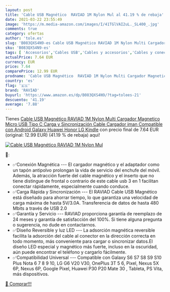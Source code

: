 ```yaml
---
layout: post
title: 'Cable USB Magnético  RAVIAD 1M Nylon Mul al 41.19 % de rebaja'
date: 2021-03-22 23:55:49
image: 'https://m.media-amazon.com/images/I/41TGlVAI2uL._SL400_.jpg'
comments: true
category: ofertas
author: 'tole.es'
slug: 'B083QXS4N9-es Cable USB Magnético RAVIAD 1M Nylon Multi Cargador...'
sku: 'B083QXS4N9-es'
tags: [ 'Accesorios','Cables USB','Cables y accesorios','Cables y conectores','Informática','android','raviad', ]
actualPrice: 7.64 EUR
currency: EUR
price: 7.64
comparePrice: 12.99 EUR
prodname: 'Cable USB Magnético  RAVIAD 1M Nylon Multi Cargador Magnetico Micro USB Tipo C Carga y Sincronización Cable Cargador iman Compatible con Android Galaxy  Huawei  Honor  LG  Kindle'
country: 'es'
flag: '🇪🇸'
brand: 'RAVIAD'
buyurl: 'https://www.amazon.es/dp/B083QXS4N9/?tag=tolees-21'
descuento: '41.19'
average: '7.88'
---
```


Tienes [Cable USB Magnético  RAVIAD 1M Nylon Multi Cargador Magnetico Micro USB Tipo C Carga y Sincronización Cable Cargador iman Compatible con Android Galaxy  Huawei  Honor  LG  Kindle](https://www.amazon.es/dp/B083QXS4N9/?tag=tolees-21) con precio final de  7.64 EUR (original: 12.99 EUR) (41.19 %  de rebaja) aqui!

[![Cable USB Magnético  RAVIAD 1M Nylon Mul](https://m.media-amazon.com/images/I/41TGlVAI2uL._SL400_.jpg)](https://www.amazon.es/dp/B083QXS4N9/?tag=tolees-21)

🔎:

- ✅Conexión Magnética --- El cargador magnético y el adaptador como un tapón antipolvo prolongan la vida de servicio del enchufe del móvil. Además, la atracción fuerte del cable magnético y el inserto que no tiene distingue de frontal o contrario de este cable usb 3 en 1 facilitan conectar rápidamente, especialmente cuando conduce.
- ✅Carga Rápida y Sincronización --- El RAVIAD Cable USB Magnético está diseñado para ahorrar tiempo, lo que garantiza una velocidad de carga máxima de hasta 5V/3.0A. Transferencia de datos de hasta 480 Mbits a través de USB 2.0
- ✅Garantía y Servicio --- RAVIAD proporciona garantía de reemplazo de 24 meses y garantía de satisfacción del 100%. Si tiene alguna pregunta o sugerencia, no dude en contactarnos.
- ✅Diseño Reversible y luz LED --- La adsorción magnética reversible facilita la adsorción del cable al conector en la dirección correcta en todo momento, más conveniente para cargar o sincronizar datos.El diseño LED especial y magnético más fuerte, incluso en la oscuridad, aún puede encontrar el teléfono y cargarlo fácilmente.
- ✅Compatibilidad Universal --- Compatible con Galaxy S6 S7 S8 S9 S10 Plus Nota 6 7 8 9 10, LG G6 V20 V30, OnePlus 3T 5 6, Pixel, Nexus 5X 6P, Nexus 6P, Google Pixel, Huawei P30 P20 Mate 30 , Tableta, PS Vita, más dispositivos.

[🛒 Comprar!!!](https://www.amazon.es/dp/B083QXS4N9/?tag=tolees-21)
